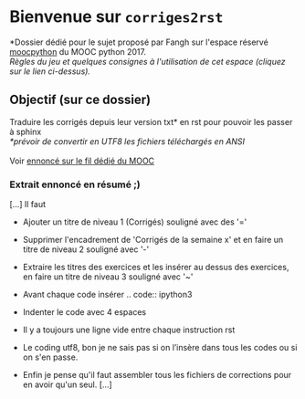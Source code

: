 # Bienvenue sur `corriges2rst`
*Dossier dédié pour le sujet proposé par Fangh sur l'espace réservé [moocpython] du MOOC python 2017.<br>
_Règles du jeu et quelques consignes à l'utilisation de cet espace (cliquez sur le lien ci-dessus)._

## Objectif (sur ce dossier)<br>
Traduire les corrigés depuis leur version txt* en rst pour pouvoir les passer à sphinx<br>
_*prévoir de convertir en UTF8 les fichiers téléchargés en ANSI_<br><br>
Voir [ennoncé sur le fil dédié du MOOC]


### Extrait ennoncé en résumé ;)
[...] Il faut
* Ajouter un titre de niveau 1 (Corrigés) souligné avec des '='

* Supprimer l'encadrement de 'Corrigés de la semaine x' et en faire un titre de niveau 2 souligné avec '-'
* Extraire les titres des exercices et les insérer au dessus des exercices, en faire un titre de niveau 3 souligné avec '~'
* Avant chaque code insérer .. code:: ipython3
* Indenter le code avec 4 espaces
* Il y a toujours une ligne vide entre chaque instruction rst
* Le coding utf8, bon je ne sais pas si on l’insère dans tous les codes ou si on s'en passe.
* Enfin je pense qu'il faut assembler tous les fichiers de corrections pour en avoir qu'un seul. [...]



[moocpython]:https://github.com/parmentelat/moocpython/blob/master/README.md#bienvenue-sur-le-mooc-python
[ennoncé sur le fil dédié du MOOC]:https://www.fun-mooc.fr/courses/course-v1:UCA+107001+session01/discussion/forum/i4x-UCA-course-107001-session01/threads/5a2ed0d1a0241e4b1e005a2e


